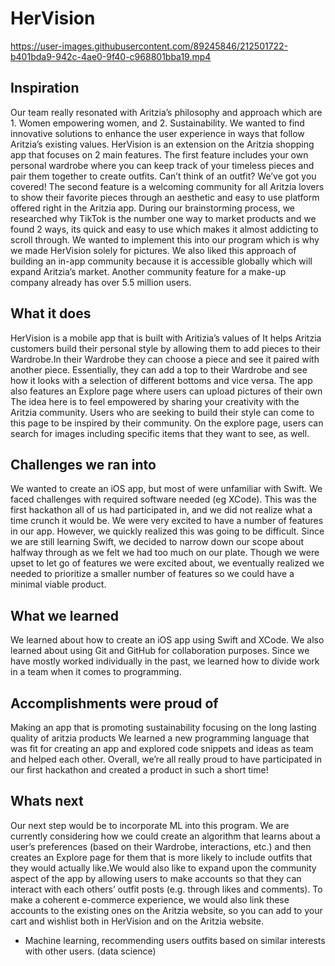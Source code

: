 # HerVision

https://user-images.githubusercontent.com/89245846/212501722-b401bda9-942c-4ae0-9f40-c968801bba19.mp4


## Inspiration
Our team really resonated with Aritzia’s philosophy and approach which are 1. Women empowering women, and 2. Sustainability. We wanted to find innovative solutions to enhance the user experience in ways that follow Aritzia’s existing values. HerVision is an extension on the Aritzia shopping app that focuses on 2 main features. The first feature includes your own personal wardrobe where you can keep track of your timeless pieces and pair them together to create outfits. Can’t think of an outfit? We’ve got you covered! The second feature is a welcoming community for all Aritzia lovers to show their favorite pieces through an aesthetic and easy to use platform offered right in the Aritzia app. During our brainstorming process, we researched why TikTok is the number one way to market products and we found 2 ways, its quick and easy to use which makes it almost addicting to scroll through. We wanted to implement this into our program which is why we made HerVision solely for pictures. We also liked this approach of building an in-app community because it is accessible globally which will expand Aritzia’s market. Another community feature for a make-up company already has over 5.5 million users.

## What it does
HerVision is a mobile app that is built with Aritizia’s values of 
It helps Aritzia customers build their personal style by allowing them to add pieces to their Wardrobe.In their Wardrobe they can choose a piece and see it paired with another piece. Essentially, they can add a top to their Wardrobe and see how it looks with a selection of different bottoms and vice versa. The app also features an Explore page where users can upload pictures of their own The idea here is to feel empowered by sharing your creativity with the Aritzia community. Users who are seeking to build their style can come to this page to be inspired by their community. On the explore page, users can search for images including specific items that they want to see, as well.

## Challenges we ran into
We wanted to create an iOS app, but most of were unfamiliar with Swift. We faced challenges with required software needed (eg XCode).
This was the first hackathon all of us had participated in, and we did not realize what a time crunch it would be. We were very excited to have a number of features in our app. However, we quickly realized this was going to be difficult. Since we are still learning Swift, we decided to narrow down our scope about halfway through as we felt we had too much on our plate. Though we were upset to let go of features we were excited about, we eventually realized we needed to prioritize a smaller number of features so we could have a minimal viable product.

## What we learned
We learned about how to create an iOS app using Swift and XCode. We also learned about using Git and GitHub for collaboration purposes. Since we have mostly worked individually in the past, we learned how to divide work in a team when it comes to programming.

## Accomplishments were proud of 
Making an app that is promoting sustainability focusing on the long lasting quality of aritzia products We learned a new programming language that was fit for creating an app and explored code snippets and ideas as team and helped each other. Overall, we’re all really proud to have participated in our first hackathon and created a product in such a short time!

## Whats next 
Our next step would be to incorporate ML into this program. We are currently considering how we could create an algorithm that learns about a user’s preferences (based on their Wardrobe, interactions, etc.) and then creates an Explore page for them that is more likely to include outfits that they would actually like.We would also like to expand upon the community aspect of the app by allowing users to make accounts so that they can interact with each others’ outfit posts (e.g. through likes and comments). To make a coherent e-commerce experience, we would also link these accounts to the existing ones on the Aritzia website, so you can add to your cart and wishlist both in HerVision and on the Aritzia website.

- Machine learning, recommending users outfits based on similar interests with other users. (data science)
